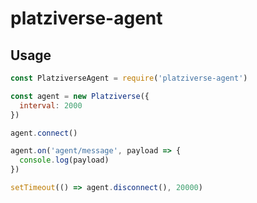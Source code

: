 # platziverse-agent

## Usage

``` js
const PlatziverseAgent = require('platziverse-agent')

const agent = new Platziverse({
  interval: 2000
})

agent.connect()

agent.on('agent/message', payload => {
  console.log(payload)
})

setTimeout(() => agent.disconnect(), 20000)
```
